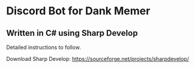 # Discord Bot for Dank Memer
## Written in C# using Sharp Develop

Detailed instructions to follow.

Download Sharp Develop: https://sourceforge.net/projects/sharpdevelop/
